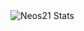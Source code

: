 <img src="https://github-readme-stats.vercel.app/api?username=/HongMuchang&show_icons=true&theme=radical" alt="Neos21 Stats">
